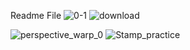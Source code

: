 Readme File
![0-1](https://github.com/JamalWali/Asgn2Prac/assets/47362745/d6794629-e623-4523-b9e8-803dbf93cf1d)
![download](https://github.com/JamalWali/Asgn2Prac/assets/47362745/f869ee0d-3e26-4126-8a03-8ba9ab351578)



![perspective_warp_0](https://github.com/JamalWali/Asgn2Prac/assets/47362745/2a3396c8-bd9b-46be-afe4-965e5f81da37)
![Stamp_practice](https://github.com/JamalWali/Asgn2Prac/assets/47362745/e33cfd25-c762-488f-ae72-3f2130bf540b)
